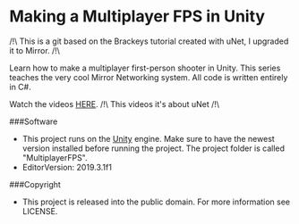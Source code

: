 Making a Multiplayer FPS in Unity
========

/!\ This is a git based on the Brackeys tutorial created with uNet, I upgraded it to Mirror. /!\

Learn how to make a multiplayer first-person shooter in Unity. This series teaches the very cool Mirror Networking system. All code is written entirely in C#.

Watch the videos [HERE](https://www.youtube.com/playlist?list=PLPV2KyIb3jR5PhGqsO7G4PsbEC_Al-kPZ). /!\ This videos it's about uNet /!\

###Software
- This project runs on the [Unity](http://unity3d.com) engine. Make sure to have the newest version installed before running the project. The project folder is called "MultiplayerFPS".
- EditorVersion: 2019.3.1f1

###Copyright
- This project is released into the public domain. For more information see LICENSE.
